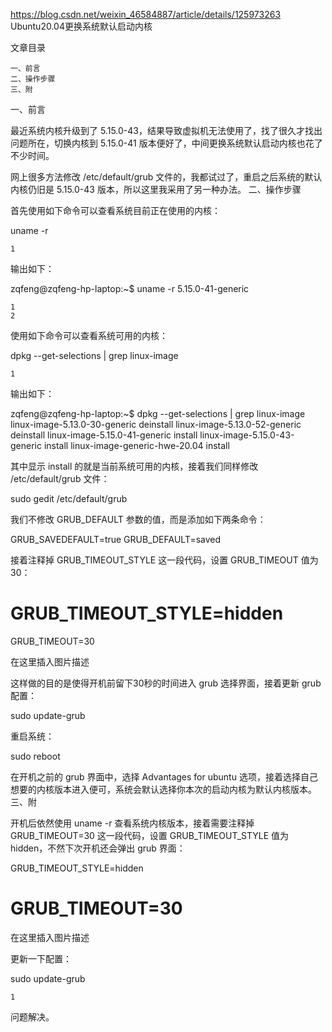https://blog.csdn.net/weixin_46584887/article/details/125973263
Ubuntu20.04更换系统默认启动内核

文章目录

    一、前言
    二、操作步骤
    三、附

一、前言

最近系统内核升级到了 5.15.0-43，结果导致虚拟机无法使用了，找了很久才找出问题所在，切换内核到 5.15.0-41 版本便好了，中间更换系统默认启动内核也花了不少时间。

网上很多方法修改 /etc/default/grub 文件的，我都试过了，重启之后系统的默认内核仍旧是 5.15.0-43 版本，所以这里我采用了另一种办法。
二、操作步骤

首先使用如下命令可以查看系统目前正在使用的内核：

uname -r

    1

输出如下：

zqfeng@zqfeng-hp-laptop:~$ uname -r
5.15.0-41-generic

    1
    2

使用如下命令可以查看系统可用的内核：

dpkg --get-selections | grep linux-image

    1

输出如下：

zqfeng@zqfeng-hp-laptop:~$ dpkg --get-selections | grep linux-image
linux-image-5.13.0-30-generic			deinstall
linux-image-5.13.0-52-generic			deinstall
linux-image-5.15.0-41-generic			install
linux-image-5.15.0-43-generic			install
linux-image-generic-hwe-20.04			install

其中显示 install 的就是当前系统可用的内核，接着我们同样修改 /etc/default/grub 文件：

sudo gedit /etc/default/grub


我们不修改 GRUB_DEFAULT 参数的值，而是添加如下两条命令：

GRUB_SAVEDEFAULT=true
GRUB_DEFAULT=saved

接着注释掉 GRUB_TIMEOUT_STYLE 这一段代码，设置 GRUB_TIMEOUT 值为 30：

# GRUB_TIMEOUT_STYLE=hidden
GRUB_TIMEOUT=30


在这里插入图片描述

这样做的目的是使得开机前留下30秒的时间进入 grub 选择界面，接着更新 grub 配置：

sudo update-grub

重启系统：

sudo reboot

在开机之前的 grub 界面中，选择 Advantages for ubuntu 选项，接着选择自己想要的内核版本进入便可，系统会默认选择你本次的启动内核为默认内核版本。
三、附

开机后依然使用 uname -r 查看系统内核版本，接着需要注释掉 GRUB_TIMEOUT=30 这一段代码，设置 GRUB_TIMEOUT_STYLE 值为 hidden，不然下次开机还会弹出 grub 界面：

GRUB_TIMEOUT_STYLE=hidden
# GRUB_TIMEOUT=30

在这里插入图片描述

更新一下配置：

sudo update-grub

    1

问题解决。
 